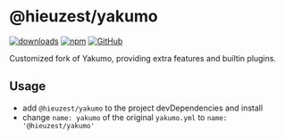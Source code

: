 # @hieuzest/yakumo

[![downloads](https://img.shields.io/npm/dm/@hieuzest/yakumo?style=flat-square)](https://www.npmjs.com/package/@hieuzest/yakumo)
[![npm](https://img.shields.io/npm/v/@hieuzest/yakumo?style=flat-square)](https://www.npmjs.com/package/@hieuzest/yakumo)
[![GitHub](https://img.shields.io/github/license/koikirin/yakumo?style=flat-square)](https://github.com/koikirin/yakumo/blob/master/LICENSE)

Customized fork of Yakumo, providing extra features and builtin plugins.

## Usage

- add `@hieuzest/yakumo` to the project devDependencies and install
- change `name: yakumo` of the original `yakumo.yml` to `name: '@hieuzest/yakumo'`
